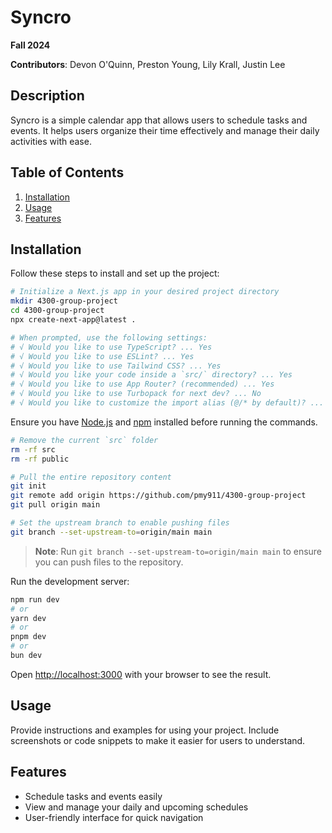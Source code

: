 # Syncro

**Fall 2024**

**Contributors**: Devon O'Quinn, Preston Young, Lily Krall, Justin Lee

## Description

Syncro is a simple calendar app that allows users to schedule tasks and events. It helps users organize their time effectively and manage their daily activities with ease.

## Table of Contents

1. [Installation](#installation)
2. [Usage](#usage)
3. [Features](#features)

## Installation

Follow these steps to install and set up the project:

```bash
# Initialize a Next.js app in your desired project directory
mkdir 4300-group-project
cd 4300-group-project
npx create-next-app@latest .

# When prompted, use the following settings:
# √ Would you like to use TypeScript? ... Yes
# √ Would you like to use ESLint? ... Yes
# √ Would you like to use Tailwind CSS? ... Yes
# √ Would you like your code inside a `src/` directory? ... Yes
# √ Would you like to use App Router? (recommended) ... Yes
# √ Would you like to use Turbopack for next dev? ... No
# √ Would you like to customize the import alias (@/* by default)? ... No
```

Ensure you have [Node.js](https://nodejs.org/) and [npm](https://www.npmjs.com/) installed before running the commands.

```bash
# Remove the current `src` folder
rm -rf src
rm -rf public

# Pull the entire repository content
git init
git remote add origin https://github.com/pmy911/4300-group-project
git pull origin main

# Set the upstream branch to enable pushing files
git branch --set-upstream-to=origin/main main
```

> **Note**: Run `git branch --set-upstream-to=origin/main main` to ensure you can push files to the repository.

Run the development server:

```bash
npm run dev
# or
yarn dev
# or
pnpm dev
# or
bun dev
```

Open [http://localhost:3000](http://localhost:3000) with your browser to see the result.

## Usage

Provide instructions and examples for using your project. Include screenshots or code snippets to make it easier for users to understand.

## Features

- Schedule tasks and events easily
- View and manage your daily and upcoming schedules
- User-friendly interface for quick navigation
